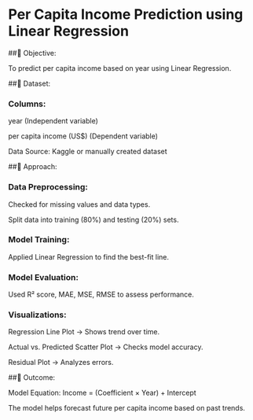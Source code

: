 # Per Capita Income Prediction using Linear Regression

##📍 Objective:

To predict per capita income based on year using Linear Regression.

##📍 Dataset:

### Columns:

year (Independent variable)

per capita income (US$) (Dependent variable)

Data Source: Kaggle or manually created dataset

##📍 Approach:

### Data Preprocessing:

Checked for missing values and data types.

Split data into training (80%) and testing (20%) sets.

### Model Training:

Applied Linear Regression to find the best-fit line.

### Model Evaluation:

Used R² score, MAE, MSE, RMSE to assess performance.

### Visualizations:

Regression Line Plot → Shows trend over time.

Actual vs. Predicted Scatter Plot → Checks model accuracy.

Residual Plot → Analyzes errors.

##📍 Outcome:

Model Equation: Income = (Coefficient × Year) + Intercept

The model helps forecast future per capita income based on past trends.
